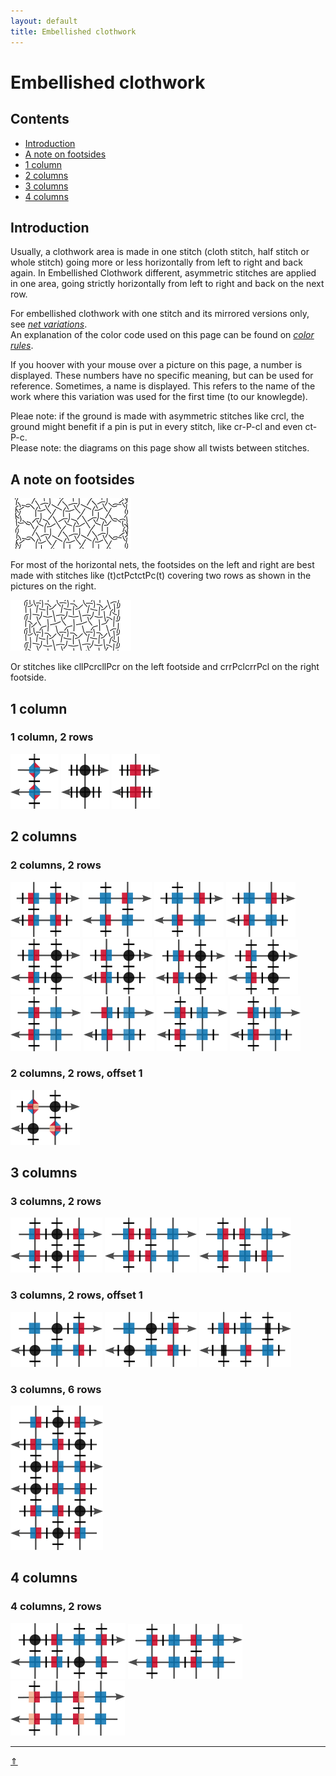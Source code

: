 ```yaml
---
layout: default
title: Embellished clothwork
---
```


# Embellished clothwork

## Contents

* [Introduction](#introduction)
* [A note on footsides](#a-note-on-footsides)
* [1 column](#1-column)
* [2 columns](#2-columns)
* [3 columns](#3-columns)
* [4 columns](#4-columns)

## Introduction

Usually, a clothwork area is made in one stitch (cloth stitch, half stitch or whole stitch) going more or less horizontally from left to right and back again. In Embellished Clothwork different, asymmetric stitches are applied in one area, going strictly horizontally from left to right and back on the next row.     

For embellished clothwork with one stitch and its mirrored versions only, see _<a href="/GroundForge/nets" target="_blank">net variations</a>_.       
An explanation of the color code used on this page can be found on _<a href="/GroundForge-help/color-rules" target="_blank">color rules</a>_.   

If you hoover with your mouse over a picture on this page, a number is displayed. These numbers have no specific meaning, but can be used for reference. Sometimes, a name is displayed. This refers to the name of the work where this variation was used for the first time (to our knowlegde).      

Pleae note: if the ground is made with asymmetric stitches like <span class="stch">crcl</span>, the ground might benefit if a pin is put in every stitch, like <span class="stch">cr-P-cl</span> and even <span class="stch">ct-P-c</span>.   
Please note: the diagrams on this page show all twists between stitches.    

[pg-stitches]: ../docs/stitches

## A note on footsides

[![p-meander]][t-ec008]     

For most of the horizontal nets, the footsides on the left and right are best made with stitches like <span class="stch">(t)ctPctctPc(t)</span> covering two rows as shown in the pictures on the right.    

<p style="clear: both"></p>

[![p-earth]][t-ex010]  

Or stitches like <span class="stch">cllPcrcllPcr on the left footside and crrPclcrrPcl</span> on the right footside.          

<p style="clear: both"></p>

[p-meander]: ../images/ec/f-ec-008.png?align=right "Meander, EC-008"  
[p-earth]: ../images/ec/f-ec-010.png?align=right "f-ec-010"

[t-ex010]: /GroundForge/stitches.html?patchWidth=12&patchHeight=12&footside=r,1&tile=88,11&headside=8,r&shiftColsSW=0&shiftRowsSW=2&shiftColsSE=2&shiftRowsSE=2&n1=ctctt&c1=clcr&b1=ctc&a1=cllcrcllcr&n2=crrclcrrcl&c2=ctc&b2=clcr&a2=-

## 1 column

### 1 column, 2 rows

[![EC-001][p-ec001]][t-ec001] 
[![EC-002][p-ec002]][t-ec002] 
[![EC-003][p-ec003]][t-ec003] 

[p-ec001]: ../images/ec/EC001.png "EC-001, &-ground" 
[p-ec002]: ../images/ec/EC002.png "EC-002, knitting"
[p-ec003]: ../images/ec/EC003.png "EC-003, knitting"

[t-ec001]: /GroundForge/stitches.html?patchWidth=12&patchHeight=12&paintStitches=clctcrcl&n1=ctctt&b1=clctcrcl&a1=ctctctctct&n2=ctctctctct&b2=crctclcr&a2=-&footside=r,1&tile=8,1&headside=8,r&shiftColsSW=0&shiftRowsSW=2&shiftColsSE=1&shiftRowsSE=2

[t-ec002]: /GroundForge/stitches.html?patchWidth=12&patchHeight=12&paintStitches=ctctct&n1=ctctt&b1=crr&a1=ctctct&n2=ctctct&b2=cll&a2=-&footside=r,1&tile=8,1&headside=8,r&shiftColsSW=1&shiftRowsSW=0&shiftColsSE=0&shiftRowsSE=2

[t-ec003]: /GroundForge/stitches.html?patchWidth=12&patchHeight=12&paintStitches=ctctct&n1=ctctt&b1=ccrr&a1=ctctct&n2=ctctct&b2=ccll&a2=-&footside=r,1&tile=8,1&headside=8,r&shiftColsSW=1&shiftRowsSW=0&shiftColsSE=0&shiftRowsSE=2



## 2 columns

### 2 columns, 2 rows

[![meander][p-ec008]][t-ec008] 
[![EC-009][p-ec009]][t-ec009] 
[![EC-010][p-ec010]][t-ec010] 
[![EC-011][p-ec011]][t-ec011] 
[![EC-018][p-ec018]][t-ec018] 
[![EC-027][p-ec027]][t-ec027] 
[![EC-016][p-ec016]][t-ec016] 
[![EC-017][p-ec017]][t-ec017] 
[![EC-019][p-ec019]][t-ec019] 
[![EC-020][p-ec020]][t-ec020] 
[![EC-021][p-ec021]][t-ec021] 
[![EC-022][p-ec022]][t-ec022] 

[p-ec008]: ../images/ec/EC008.png "EC-008, Meander"
[p-ec009]: ../images/ec/EC009.png "EC-009"
[p-ec010]: ../images/ec/EC010.png "EC-010, Earth"
[p-ec011]: ../images/ec/EC011.png "EC-011" 
[p-ec018]: ../images/ec/EC018.png "EC-018, Fire"
[p-ec027]: ../images/ec/EC027.png "EC-027, Sky"
[p-ec016]: ../images/ec/EC016.png "EC-016"
[p-ec017]: ../images/ec/EC017.png "EC-017"
[p-ec019]: ../images/ec/EC019.png "EC-019"
[p-ec020]: ../images/ec/EC020.png "EC-020"
[p-ec021]: ../images/ec/EC021.png "EC-021"
[p-ec022]: ../images/ec/EC022.png "EC-022"

[t-ec008]: /GroundForge/stitches.html?patchWidth=12&patchHeight=12&paintStitches=-&n1=ctctt&c1=clcr&b1=crcl&a1=ctctctct&n2=ctctctct&c2=clcr&b2=crcl&a2=-&footside=r,1&tile=88,11&headside=8,r&shiftColsSW=0&shiftRowsSW=2&shiftColsSE=2&shiftRowsSE=2

[t-ec009]: /GroundForge/stitches.html?patchWidth=12&patchHeight=12&paintStitches=-&n1=ctctt&c1=crcl&b1=ctc&a1=ctctctct&n2=ctctctct&c2=ctc&b2=clcr&a2=-&footside=r,1&tile=88,11&headside=8,r&shiftColsSW=0&shiftRowsSW=2&shiftColsSE=2&shiftRowsSE=2

[t-ec010]: /GroundForge/stitches.html?patchWidth=12&patchHeight=12&paintStitches=ctctctct&n1=ctctt&c1=clcr&b1=ctc&a1=ctctctct&n2=ctctctct&c2=ctc&b2=clcr&a2=-&footside=r,1&tile=88,11&headside=8,r&shiftColsSW=0&shiftRowsSW=2&shiftColsSE=2&shiftRowsSE=2

[t-ec011]: /GroundForge/stitches.html?patchWidth=12&patchHeight=12&paintStitches=crcl&n1=ctctt&c1=clcr&b1=ctc&a1=ctctctct&n2=ctctctct&c2=ctc&b2=crcl&a2=-&footside=r,1&tile=88,11&headside=8,r&shiftColsSW=0&shiftRowsSW=2&shiftColsSE=2&shiftRowsSE=2    

[t-ec016]: /GroundForge/stitches.html?patchWidth=12&patchHeight=12&paintStitches=ctctctctct&n1=ctctt&c1=ct&b1=clcr&a1=ctctctct&n2=ctctctct&c2=ct&b2=crcl&a2=-&footside=r,1&tile=88,11&headside=8,r&shiftColsSW=0&shiftRowsSW=2&shiftColsSE=2&shiftRowsSE=2

[t-ec017]: /GroundForge/stitches.html?patchWidth=12&patchHeight=12&paintStitches=ct&n1=ctctt&c1=ct&b1=crcl&a1=ctctctct&n2=ctctctct&c2=ct&b2=clcr&a2=-&footside=r,1&tile=88,11&headside=8,r&shiftColsSW=0&shiftRowsSW=2&shiftColsSE=2&shiftRowsSE=2

[t-ec018]: /GroundForge/stitches.html?patchWidth=12&patchHeight=12&paintStitches=crcr&n1=ctctt&c1=ct&b1=clcl&a1=ctctctct&n2=ctctctct&c2=ct&b2=crcr&a2=-&footside=r,1&tile=88,11&headside=8,r&shiftColsSW=0&shiftRowsSW=2&shiftColsSE=2&shiftRowsSE=2

[t-ec019]: /GroundForge/stitches.html?patchWidth=12&patchHeight=12&paintStitches=clcl&n1=ctctt&c1=ctc&b1=clcl&a1=ctctctct&n2=ctctctct&c2=ctc&b2=crcr&a2=-&footside=r,1&tile=88,11&headside=8,r&shiftColsSW=0&shiftRowsSW=2&shiftColsSE=2&shiftRowsSE=2

[t-ec020]: /GroundForge/stitches.html?patchWidth=12&patchHeight=12&paintStitches=clcl&n1=ctctt&c1=ctc&b1=crcr&a1=ctctctct&n2=ctctctct&c2=ctc&b2=clcl&a2=-&footside=r,1&tile=88,11&headside=8,r&shiftColsSW=0&shiftRowsSW=2&shiftColsSE=2&shiftRowsSE=2

[t-ec021]: /GroundForge/stitches.html?patchWidth=12&patchHeight=12&paintStitches=crct&n1=ctctt&c1=ctc&b1=clct&a1=ctctctct&n2=ctctctct&c2=ctc&b2=crct&a2=-&footside=r,1&tile=88,11&headside=8,r&shiftColsSW=0&shiftRowsSW=2&shiftColsSE=2&shiftRowsSE=2

[t-ec022]: /GroundForge/stitches.html?patchWidth=12&patchHeight=12&paintStitches=clct&n1=ctctt&c1=ctc&b1=crct&a1=ctctctct&n2=ctctctct&c2=ctc&b2=clct&a2=-&footside=r,1&tile=88,11&headside=8,r&shiftColsSW=0&shiftRowsSW=2&shiftColsSE=2&shiftRowsSE=2

[t-ec027]: /GroundForge/stitches.html?patchWidth=12&patchHeight=12&paintStitches=-&n1=ctctt&c1=ct&b1=crcl&a1=ctctctct&n2=ctctctct&c2=ct&b2=crcl&a2=-&footside=r,1&tile=88,11&headside=8,r&shiftColsSW=0&shiftRowsSW=2&shiftColsSE=2&shiftRowsSE=2

### 2 columns, 2 rows, offset 1

[![EC-029][p-ec029]][t-ec029] 

[p-ec029]: ../images/ec/EC029.png "EC-029"

[t-ec029]: /GroundForge/stitches.html?patchWidth=12&patchHeight=12&footside=r,1&tile=88,11&headside=8,r&shiftColsSW=-1&shiftRowsSW=2&shiftColsSE=1&shiftRowsSE=2&n1=ctc&c1=ct&b1=clcrrclc&a1=ctctctct&n2=ctctctct&c2=crcllcrc&b2=ct&a2=-


## 3 columns

### 3 columns, 2 rows

[![EC-014][p-ec014]][t-ec014] 
[![EC-023][p-ec023]][t-ec023] 
[![EC-025][p-ec025]][t-ec025] 
  
[p-ec014]: ../images/ec/EC014.png "EC-014, extended meander"
[p-ec023]: ../images/ec/EC023.png "EC-023"
[p-ec025]: ../images/ec/EC025.png "EC-025"

[t-ec014]: /GroundForge/stitches.html?patchWidth=12&patchHeight=12&paintStitches=ctctctct&n1=ctctt&d1=crcl&c1=ct&b1=clcr&a1=ctctctct&n2=ctctctct&d2=crcl&c2=ct&b2=clcr&a2=-&footside=r,1&tile=888,111&headside=8,r&shiftColsSW=0&shiftRowsSW=2&shiftColsSE=3&shiftRowsSE=2

[t-ec023]: /GroundForge/stitches.html?patchWidth=12&patchHeight=12&paintStitches=crcl&n1=ctctt&d1=ctc&c1=crcl&b1=clcr&a1=ctctctct&n2=ctctctct&d2=ctc&c2=crcl&b2=clcr&a2=-&footside=r,1&tile=888,111&headside=8,r&shiftColsSW=0&shiftRowsSW=2&shiftColsSE=3&shiftRowsSE=2

[t-ec025]: /GroundForge/stitches.html?patchWidth=12&patchHeight=12&paintStitches=crcl&n1=ctc&d1=ctc&c1=crcl&b1=clcr&a1=ctctctct&n2=ctctctct&d2=crcl&c2=ctc&b2=clcr&a2=-&footside=r,1&tile=888,111&headside=8,r&shiftColsSW=0&shiftRowsSW=2&shiftColsSE=3&shiftRowsSE=2

### 3 columns, 2 rows, offset 1

[![EC-012][p-ec012]][t-ec012] 
[![EC-013][p-ec013]][t-ec013] 
[![EC-026][p-ec026]][t-ec026] 

[p-ec012]: ../images/ec/EC012.png "EC-012"
[p-ec013]: ../images/ec/EC013.png "EC-013" 
[p-ec026]: ../images/ec/EC026.png "by M. Thoman, EC-026"

[t-ec012]: /GroundForge/stitches.html?patchWidth=12&patchHeight=12&paintStitches=clc&n1=ctctt&d1=clc&c1=ct&b1=ctc&a1=ctctctct&n2=ctctctct&d2=clc&c2=ctc&b2=ct&a2=-&footside=r,1&tile=888,111&headside=8,r&shiftColsSW=-2&shiftRowsSW=2&shiftColsSE=1&shiftRowsSE=2

[t-ec013]: /GroundForge/stitches.html?patchWidth=12&patchHeight=12&paintStitches=crc&n1=ctctt&d1=clc&c1=ct&b1=ctc&a1=ctctctct&n2=ctctctct&d2=crc&c2=ctc&b2=ct&a2=-&footside=r,1&tile=888,111&headside=8,r&shiftColsSW=-2&shiftRowsSW=2&shiftColsSE=1&shiftRowsSE=2   

[t-ec026]: /GroundForge/stitches.html?patchWidth=12&patchHeight=12&paintStitches=ctctctct&n1=ctctt&d1=ctctctct&c1=ctc&b1=clcr&a1=ctctctct&n2=ctctctct&d2=ctc&c2=clcr&b2=ctctctct&a2=-&footside=r,1&tile=888,111&headside=8,r&shiftColsSW=-1&shiftRowsSW=2&shiftColsSE=2&shiftRowsSE=2

### 3 columns, 6 rows

[![EC-015][p-ec015]][t-ec015] 

[p-ec015]: ../images/ec/EC015.png "EC-015"

[t-ec015]: /GroundForge/stitches.html?patchWidth=12&patchHeight=12&paintStitches=clct&n1=ctc&d1=crcl&c1=ct&b1=clcr&a1=ctctctct&n2=ctctctct&d2=ct&c2=clc&b2=crct&a2=-&d3=clcr&c3=crc&b3=ct&d4=clcr&c4=crcl&b4=ct&d5=ct&c5=clct&b5=crc&d6=crcl&c6=ct&b6=clc&footside=r,1&tile=888,111,888,111,888,111&headside=8,r&shiftColsSW=-3&shiftRowsSW=6&shiftColsSE=0&shiftRowsSE=6

## 4 columns

### 4 columns, 2 rows

[![EC-028][p-ec028]][t-ec028] 
[![EC-024][p-ec024]][t-ec024] 
[![EC-030][p-ec030]][t-ec030]
   
[p-ec028]: ../images/ec/EC028.png "EC-028, Water"
[p-ec024]: ../images/ec/EC024.png "EC-024"
[p-ec030]: ../images/ec/EC030.png "EC-030, double meander"

[t-ec024]: /GroundForge/stitches.html?patchWidth=12&patchHeight=12&paintStitches=crcl&n1=ctc&e1=ctc&d1=crcl&c1=ctc&b1=clcr&a1=ctctctct&n2=ctctctct&e2=ctc&d2=crcl&c2=ctc&b2=clcr&a2=-&footside=r,1&tile=8888,1111&headside=8,r&shiftColsSW=0&shiftRowsSW=2&shiftColsSE=4&shiftRowsSE=2

[t-ec028]: /GroundForge/stitches.html?patchWidth=12&patchHeight=12&footside=r,1&tile=8888,1111&headside=8,r&shiftColsSW=0&shiftRowsSW=2&shiftColsSE=4&shiftRowsSE=2&n1=ctctt&e1=clcr&d1=ctc&c1=crcl&b1=ct&a1=ctctctct&n2=ctctctct&e2=clcr&d2=ct&c2=crcl&b2=ctc&a2=-

[t-ec030]: /GroundForge/stitches.html?patchWidth=12&patchHeight=12&footside=r,1&tile=8888,1111&headside=8,r&shiftColsSW=0&shiftRowsSW=2&shiftColsSE=4&shiftRowsSE=2&n1=ctc&e1=ctc&d1=crrcl&c1=ctc&b1=cllc&a1=ctctctct&n2=ctctctct&e2=ctc&d2=crrc&c2=ctc&b2=cllcr&a2=-

***
[&uArr;]()
